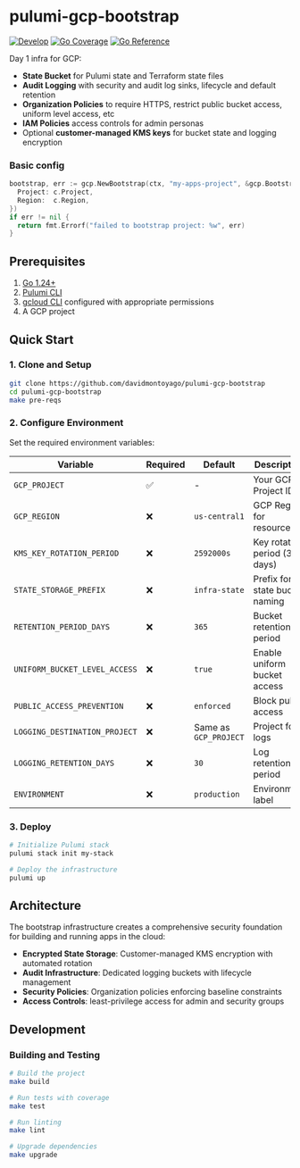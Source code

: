 # pulumi-gcp-bootstrap

[![Develop](https://github.com/davidmontoyago/pulumi-gcp-bootstrap/actions/workflows/develop.yaml/badge.svg)](https://github.com/davidmontoyago/pulumi-gcp-bootstrap/actions/workflows/develop.yaml) [![Go Coverage](https://raw.githubusercontent.com/wiki/davidmontoyago/pulumi-gcp-bootstrap/coverage.svg)](https://raw.githack.com/wiki/davidmontoyago/pulumi-gcp-bootstrap/coverage.html) [![Go Reference](https://pkg.go.dev/badge/github.com/davidmontoyago/pulumi-gcp-bootstrap.svg)](https://pkg.go.dev/github.com/davidmontoyago/pulumi-gcp-bootstrap)

Day 1 infra for GCP:

- **State Bucket** for Pulumi state and Terraform state files
- **Audit Logging** with security and audit log sinks, lifecycle and default retention
- **Organization Policies** to require HTTPS, restrict public bucket access, uniform level access, etc
- **IAM Policies** access controls for admin personas
- Optional **customer-managed KMS keys** for bucket state and logging encryption

### Basic config

```go
bootstrap, err := gcp.NewBootstrap(ctx, "my-apps-project", &gcp.BootstrapArgs{
  Project: c.Project,
  Region:  c.Region,
})
if err != nil {
  return fmt.Errorf("failed to bootstrap project: %w", err)
}
```

## Prerequisites

1. [Go 1.24+](https://golang.org/dl/)
2. [Pulumi CLI](https://pulumi.io/quickstart/install.html)
3. [gcloud CLI](https://cloud.google.com/sdk/gcloud/) configured with appropriate permissions
4. A GCP project

## Quick Start

### 1. Clone and Setup

```bash
git clone https://github.com/davidmontoyago/pulumi-gcp-bootstrap
cd pulumi-gcp-bootstrap
make pre-reqs
```

### 2. Configure Environment

Set the required environment variables:

| Variable                      | Required | Default               | Description                    |
| ----------------------------- | -------- | --------------------- | ------------------------------ |
| `GCP_PROJECT`                 | ✅        | -                     | Your GCP Project ID            |
| `GCP_REGION`                  | ❌        | `us-central1`         | GCP Region for resources       |
| `KMS_KEY_ROTATION_PERIOD`     | ❌        | `2592000s`            | Key rotation period (30 days)  |
| `STATE_STORAGE_PREFIX`        | ❌        | `infra-state`         | Prefix for state bucket naming |
| `RETENTION_PERIOD_DAYS`       | ❌        | `365`                 | Bucket retention period        |
| `UNIFORM_BUCKET_LEVEL_ACCESS` | ❌        | `true`                | Enable uniform bucket access   |
| `PUBLIC_ACCESS_PREVENTION`    | ❌        | `enforced`            | Block public access            |
| `LOGGING_DESTINATION_PROJECT` | ❌        | Same as `GCP_PROJECT` | Project for logs               |
| `LOGGING_RETENTION_DAYS`      | ❌        | `30`                  | Log retention period           |
| `ENVIRONMENT`                 | ❌        | `production`          | Environment label              |

### 3. Deploy

```bash
# Initialize Pulumi stack
pulumi stack init my-stack

# Deploy the infrastructure
pulumi up
```

## Architecture

The bootstrap infrastructure creates a comprehensive security foundation for building and running apps in the cloud:

- **Encrypted State Storage**: Customer-managed KMS encryption with automated rotation
- **Audit Infrastructure**: Dedicated logging buckets with lifecycle management
- **Security Policies**: Organization policies enforcing baseline constraints
- **Access Controls**: least-privilege access for admin and security groups

## Development

### Building and Testing

```bash
# Build the project
make build

# Run tests with coverage
make test

# Run linting
make lint

# Upgrade dependencies
make upgrade
```
